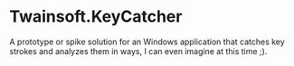Twainsoft.KeyCatcher
====================

A prototype or spike solution for an Windows application that catches key strokes and analyzes them in ways, I can even imagine at this time ;).
